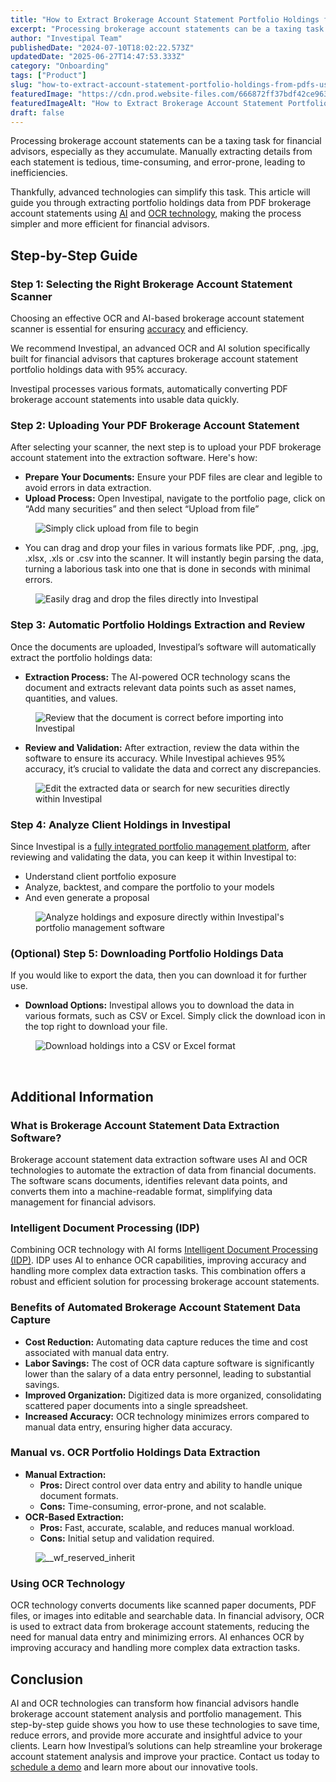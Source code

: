 ```yaml
---
title: "How to Extract Brokerage Account Statement Portfolio Holdings from PDFs Using AI"
excerpt: "Processing brokerage account statements can be a taxing task for financial advisors, especially as they accumulate."
author: "Investipal Team"
publishedDate: "2024-07-10T18:02:22.573Z"
updatedDate: "2025-06-27T14:47:53.333Z"
category: "Onboarding"
tags: ["Product"]
slug: "how-to-extract-account-statement-portfolio-holdings-from-pdfs-using-ai"
featuredImage: "https://cdn.prod.website-files.com/666872ff37bdf42ce9637d77/66e202b4f89367578c9dc84e_How%20to%20Extract%20Brokerage%20Account%20Statement%20Portfolio%20Holdings%20from%20PDFs%20Using%20AI.png"
featuredImageAlt: "How to Extract Brokerage Account Statement Portfolio Holdings from PDFs Using AI"
draft: false
---
```

<p id="">Processing brokerage account statements can be a taxing task for financial advisors, especially as they accumulate. Manually extracting details from each statement is tedious, time-consuming, and error-prone, leading to inefficiencies.</p><p id="">Thankfully, advanced technologies can simplify this task. This article will guide you through extracting portfolio holdings data from PDF brokerage account statements using <a href="/blog/tag/ai">AI</a> and <a href="/blog/using-ocr-technology-to-automate-account-statement-scanning-for-financial-advisors" id="">OCR technology</a>, making the process simpler and more efficient for financial advisors.</p><h2 id="">Step-by-Step Guide</h2><h3 id=""><strong id="">Step 1: Selecting the Right Brokerage Account Statement Scanner</strong></h3><p id="">Choosing an effective OCR and AI-based brokerage account statement scanner is essential for ensuring <a rel="noopener noreferrer" target="_blank" href="https://www.notion.so/How-to-Extract-Account-Statement-Portfolio-Holdings-from-PDF-Using-AI-40d55b356e804aa9b89e73d874788281?pvs=21" id="">accuracy</a> and efficiency.</p><p id="">We recommend Investipal, an advanced OCR and AI solution specifically built for financial advisors that captures brokerage account statement portfolio holdings data with 95% accuracy.</p><p id="">Investipal processes various formats, automatically converting PDF brokerage account statements into usable data quickly.</p><h3 id=""><strong id="">Step 2: Uploading Your PDF Brokerage Account Statement</strong></h3><p id="">After selecting your scanner, the next step is to upload your PDF brokerage account statement into the extraction software. Here's how:</p><ul id=""><li id=""><strong id="">Prepare Your Documents:</strong> Ensure your PDF files are clear and legible to avoid errors in data extraction.</li><li id=""><strong id="">Upload Process:</strong> Open Investipal, navigate to the portfolio page, click on “Add many securities” and then select “Upload from file”</li></ul><figure id="" class="w-richtext-figure-type-image w-richtext-align-fullwidth" style="max-width:2240px" data-rt-type="image" data-rt-align="fullwidth" data-rt-max-width="2240px"><div id=""><img src="/images/inline/how-to-extract-account-statement-portfolio-holdings-from-pdfs-using-ai-0-ba85911eca.webp" loading="lazy" alt="Simply click upload from file to begin" width="auto" height="auto" id=""></div></figure><ul id=""><li id="">You can drag and drop your files in various formats like PDF, .png, .jpg, .xlsx, .xls or .csv into the scanner. It will instantly begin parsing the data, turning a laborious task into one that is done in seconds with minimal errors.</li></ul><figure id="" class="w-richtext-figure-type-image w-richtext-align-fullwidth" style="max-width:2240px" data-rt-type="image" data-rt-align="fullwidth" data-rt-max-width="2240px"><div id=""><img src="/images/inline/how-to-extract-account-statement-portfolio-holdings-from-pdfs-using-ai-1-19369117c2.webp" loading="lazy" alt="Easily drag and drop the files directly into Investipal" width="auto" height="auto" id=""></div></figure><h3 id=""><strong id="">Step 3: Automatic Portfolio Holdings Extraction and Review</strong></h3><p id="">Once the documents are uploaded, Investipal’s software will automatically extract the portfolio holdings data:</p><ul id=""><li id=""><strong id="">Extraction Process:</strong> The AI-powered OCR technology scans the document and extracts relevant data points such as asset names, quantities, and values.</li></ul><figure id="" class="w-richtext-figure-type-image w-richtext-align-fullwidth" data-rt-type="image" data-rt-align="fullwidth"><div id=""><img src="/images/inline/how-to-extract-account-statement-portfolio-holdings-from-pdfs-using-ai-2-d16fef313e.webp" loading="lazy" alt="Review that the document is correct before importing into Investipal" width="auto" height="auto" id=""></div></figure><ul id=""><li id=""><strong id="">Review and Validation:</strong> After extraction, review the data within the software to ensure its accuracy. While Investipal achieves 95% accuracy, it’s crucial to validate the data and correct any discrepancies.</li></ul><figure id="" class="w-richtext-figure-type-image w-richtext-align-fullwidth" data-rt-type="image" data-rt-align="fullwidth"><div id=""><img src="/images/inline/how-to-extract-account-statement-portfolio-holdings-from-pdfs-using-ai-3-7b5dee00ee.webp" loading="lazy" alt="Edit the extracted data or search for new securities directly within Investipal" width="auto" height="auto" id=""></div></figure><h3 id=""><strong id="">Step 4: Analyze Client Holdings in Investipal</strong></h3><p id="">Since Investipal is a <a href="/blog/ultimate-guide-to-wealth-management-software-for-financial-advisors" id="">fully integrated portfolio management platform</a>, after reviewing and validating the data, you can keep it within Investipal to:</p><ul id=""><li id="">Understand client portfolio exposure</li><li id="">Analyze, backtest, and compare the portfolio to your models</li><li id="">And even generate a proposal</li></ul><figure id="" class="w-richtext-figure-type-image w-richtext-align-fullwidth" style="max-width:2240px" data-rt-type="image" data-rt-align="fullwidth" data-rt-max-width="2240px"><div id=""><img src="/images/inline/how-to-extract-account-statement-portfolio-holdings-from-pdfs-using-ai-4-5e438df873.webp" loading="lazy" alt="Analyze holdings and exposure directly within Investipal's portfolio management software" width="auto" height="auto" id=""></div></figure><h3 id=""><strong id="">(Optional) Step 5: Downloading Portfolio Holdings Data</strong></h3><p id="">If you would like to export the data, then you can download it for further use.</p><ul id=""><li id=""><strong id="">Download Options:</strong> Investipal allows you to download the data in various formats, such as CSV or Excel. Simply click the download icon in the top right to download your file.</li></ul><figure id="" class="w-richtext-figure-type-image w-richtext-align-fullwidth" style="max-width:2240px" data-rt-type="image" data-rt-align="fullwidth" data-rt-max-width="2240px"><div id=""><img src="/images/inline/how-to-extract-account-statement-portfolio-holdings-from-pdfs-using-ai-5-979e7ab9e1.webp" loading="lazy" alt="Download holdings into a CSV or Excel format" width="auto" height="auto" id=""></div></figure><p id="">‍</p><h2 id="">Additional Information</h2><h3 id=""><strong id="">What is Brokerage Account Statement Data Extraction Software?</strong></h3><p id="">Brokerage account statement data extraction software uses AI and OCR technologies to automate the extraction of data from financial documents. The software scans documents, identifies relevant data points, and converts them into a machine-readable format, simplifying data management for financial advisors.</p><h3 id=""><strong id="">Intelligent Document Processing (IDP)</strong></h3><p id="">Combining OCR technology with AI forms <a rel="noopener noreferrer" target="_blank" href="https://www.abbyy.com/blog/intelligent-document-processing/" id="">Intelligent Document Processing (IDP)</a>. IDP uses AI to enhance OCR capabilities, improving accuracy and handling more complex data extraction tasks. This combination offers a robust and efficient solution for processing brokerage account statements.</p><h3 id=""><strong id="">Benefits of Automated Brokerage Account Statement Data Capture</strong></h3><ul id=""><li id=""><strong id="">Cost Reduction:</strong> Automating data capture reduces the time and cost associated with manual data entry.</li><li id=""><strong id="">Labor Savings:</strong> The cost of OCR data capture software is significantly lower than the salary of a data entry personnel, leading to substantial savings.</li><li id=""><strong id="">Improved Organization:</strong> Digitized data is more organized, consolidating scattered paper documents into a single spreadsheet.</li><li id=""><strong id="">Increased Accuracy:</strong> OCR technology minimizes errors compared to manual data entry, ensuring higher data accuracy.</li></ul><h3 id=""><strong id="">Manual vs. OCR Portfolio Holdings Data Extraction</strong></h3><ul id=""><li id=""><strong id="">Manual Extraction:</strong><ul id=""><li id=""><strong id="">Pros:</strong> Direct control over data entry and ability to handle unique document formats.</li><li id=""><strong id="">Cons:</strong> Time-consuming, error-prone, and not scalable.</li></ul></li><li id=""><strong id="">OCR-Based Extraction:</strong><ul id=""><li id=""><strong id="">Pros:</strong> Fast, accurate, scalable, and reduces manual workload.</li><li id=""><strong id="">Cons:</strong> Initial setup and validation required.</li></ul></li></ul><figure id="" class="w-richtext-figure-type-image w-richtext-align-fullwidth" style="max-width:2240px" data-rt-type="image" data-rt-align="fullwidth" data-rt-max-width="2240px"><div id=""><img src="/images/inline/how-to-extract-account-statement-portfolio-holdings-from-pdfs-using-ai-6-17fdd7b157.webp" loading="lazy" alt="__wf_reserved_inherit" width="auto" height="auto" id=""></div></figure><h3 id=""><strong id="">Using OCR Technology</strong></h3><p id="">OCR technology converts documents like scanned paper documents, PDF files, or images into editable and searchable data. In financial advisory, OCR is used to extract data from brokerage account statements, reducing the need for manual data entry and minimizing errors. AI enhances OCR by improving accuracy and handling more complex data extraction tasks.</p><h2 id="">Conclusion</h2><p id="">AI and OCR technologies can transform how financial advisors handle brokerage account statement analysis and portfolio management. This step-by-step guide shows you how to use these technologies to save time, reduce errors, and provide more accurate and insightful advice to your clients. Learn how Investipal’s solutions can help streamline your brokerage account statement analysis and improve your practice. Contact us today to <a href="/book-a-demo" id="">schedule a demo</a> and learn more about our innovative tools.</p><p id="">‍</p>
